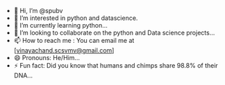 - 👋 Hi, I’m @spubv
- 👀 I’m interested in python and datascience.
- 🌱 I’m currently learning python...
- 💞️ I’m looking to collaborate on the python and Data science projects...
- 📫 How to reach me  :  You can email me at [vinayachand.scsvmv@gmail.com]
- 😄 Pronouns: He/Him...
- ⚡ Fun fact: Did you know that humans and chimps share 98.8% of their DNA...

<!---
spubv/spubv is a ✨ special ✨ repository because its `README.md` (this file) appears on your GitHub profile.
You can click the Preview link to take a look at your changes.
--->
